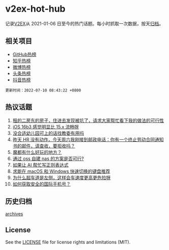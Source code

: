 # v2ex-hot-hub

 记录[V2EX](https://www.v2ex.com/)从 2021-01-06 日至今的热门话题。每小时抓取一次数据，按天[归档](archives)。
 
 ## 相关项目

- [GitHub热榜](https://github.com/snaildev/github-hot-hub)
- [知乎热榜](https://github.com/snaildev/zhihu-hot-hub)
- [微博热榜](https://github.com/snaildev/weibo-hot-hub)
- [头条热榜](https://github.com/snaildev/toutiao-hot-hub)
- [抖音热榜](https://github.com/snaildev/douyin-hot-hub)


 `更新时间：2022-07-10 08:43:22 +0800`

## 热议话题

1. [租的二房东的房子，住进去发现被坑了，请求大家帮忙看下我的做法的可行性](https://www.v2ex.com/t/865096)
1. [iOS 16b3 感觉明显比 15.x 流畅呀](https://www.v2ex.com/t/865062)
1. [没合适幼儿园可上的话找教委有用吗](https://www.v2ex.com/t/865085)
1. [昨天 HR 没有动作，今天周六我刚接到邮政电话：你有一个终止劳动合同通知书的邮件，请查收，要拒收吗？](https://www.v2ex.com/t/865070)
1. [魔都有什么好玩的地方？](https://www.v2ex.com/t/865078)
1. [通过 oss 自建 nas 的方案是否可行?](https://www.v2ex.com/t/865146)
1. [如果让 AI 帮忙写正则表达式](https://www.v2ex.com/t/865127)
1. [求能在 macOS 和 Windows 快速切换的键盘推荐](https://www.v2ex.com/t/865116)
1. [为什么超车道是左侧，这样会车速度更高更危险呀](https://www.v2ex.com/t/865140)
1. [如何获取安全的国际手机号？](https://www.v2ex.com/t/865174)

## 历史归档

[archives](archives)

## License

See the [LICENSE](LICENSE) file for license rights and limitations (MIT).
